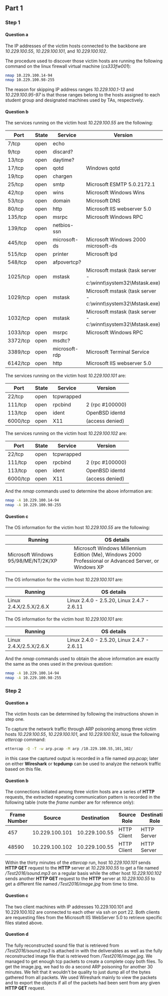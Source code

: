 ## Part 1

### Step 1

#### Question a
The IP addresses of the victim hosts connected to the backbone are
*10.229.100.55*, *10.229.100.101*, and *10.229.100.102*.

The procedure used to discover those victim hosts are running the following
command on the linux firewall virtual machine (*cs333fw001*):
```bash
nmap 10.229.100.14-94
nmap 10.229.100.98-255
```
The reason for skipping IP address ranges *10.229.100.1-13* and
*10.229.100.95-97* is that those ranges belong to the hosts assigned to each
student group and designated machines used by TAs, respectively.

#### Question b
The services running on the victim host *10.229.100.55* are the following:

| Port     | State  | Service       | Version                                                       |
| -------- | ------ | ------------- | ------------------------------------------------------------- |
| 7/tcp    |  open  | echo          |                                                               |
| 9/tcp    |  open  | discard?      |                                                               |
| 13/tcp   |  open  | daytime?      |                                                               |
| 17/tcp   |  open  | qotd          | Windows qotd                                                  |
| 19/tcp   |  open  | chargen       |                                                               |
| 25/tcp   |  open  | smtp          | Microsoft ESMTP 5.0.2172.1                                    |
| 42/tcp   |  open  | wins          | Microsoft Windows Wins                                        |
| 53/tcp   |  open  | domain        | Microsoft DNS                                                 |
| 80/tcp   |  open  | http          | Microsoft IIS webserver 5.0                                   |
| 135/tcp  |  open  | msrpc         | Microsoft Windows RPC                                         |
| 139/tcp  |  open  | netbios-ssn   |                                                               |
| 445/tcp  |  open  | microsoft-ds  | Microsoft Windows 2000 microsoft-ds                           |
| 515/tcp  |  open  | printer       | Microsoft lpd                                                 |
| 548/tcp  |  open  | afpovertcp?   |                                                               |
| 1025/tcp |  open  | mstask        | Microsoft mstask (task server - c:\winnt\system32\Mstask.exe) |
| 1029/tcp |  open  | mstask        | Microsoft mstask (task server - c:\winnt\system32\Mstask.exe) |
| 1032/tcp |  open  | mstask        | Microsoft mstask (task server - c:\winnt\system32\Mstask.exe) |
| 1033/tcp |  open  | msrpc         | Microsoft Windows RPC                                         |
| 3372/tcp |  open  | msdtc?        |                                                               |
| 3389/tcp |  open  | microsoft-rdp | Microsoft Terminal Service                                    |
| 6142/tcp |  open  | http          | Microsoft IIS webserver 5.0                                   |

The services running on the victim host *10.229.100.101* are:

| Port     | State | Service    | Version         |
| -------- | ----- | ---------- | --------------- |
| 22/tcp   | open  | tcpwrapped |                 |
| 111/tcp  | open  | rpcbind    | 2 (rpc #100000) |
| 113/tcp  | open  | ident      | OpenBSD identd  |
| 6000/tcp | open  | X11        | (access denied) |

The services running on the victim host *10.229.100.102* are:

| Port     | State | Service    | Version         |
| -------- | ----- | ---------- | --------------- |
| 22/tcp   | open  | tcpwrapped |                 |
| 111/tcp  | open  | rpcbind    | 2 (rpc #100000) |
| 113/tcp  | open  | ident      | OpenBSD identd  |
| 6000/tcp | open  | X11        | (access denied) |

And the *nmap* commands used to determine the above information are:
```bash
nmap -A 10.229.100.14-94
nmap -A 10.229.100.98-255
```

#### Question c
The OS information for the victim host *10.229.100.55* are the following:

| Running                             | OS details                                                                                             |
| ----------------------------------- | ------------------------------------------------------------------------------------------------------ |
| Microsoft Windows 95/98/ME/NT/2K/XP | Microsoft Windows Millennium Edition (Me), Windows 2000 Professional or Advanced Server, or Windows XP |

The OS information for the victim host *10.229.100.101* are:

| Running                 | OS details                                 |
| ----------------------- | ------------------------------------------ |
| Linux 2.4.X/2.5.X/2.6.X | Linux 2.4.0 - 2.5.20, Linux 2.4.7 - 2.6.11 |

The OS information for the victim host *10.229.100.101* are:

| Running                 | OS details                                 |
| ----------------------- | ------------------------------------------ |
| Linux 2.4.X/2.5.X/2.6.X | Linux 2.4.0 - 2.5.20, Linux 2.4.7 - 2.6.11 |

And the *nmap* commands used to obtain the above information are exactly the
same as the ones used in the previous question:
```bash
nmap -A 10.229.100.14-94
nmap -A 10.229.100.98-255
```

### Step 2

#### Question a

The victim hosts can be determined by following the instructions shown in step
one.

To capture the network traffic through ARP poisoning among three victim hosts
*10.229.100.55*, *10.229.100.101*, and *10.229.100.102*, issue the following
*ettercap* command:
```bash
ettercap -Q -T -w arp.pcap -M arp /10.229.100.55,101,102/
```
in this case the captured output is recorded in a file named *arp.pcap*; later
on either **Wireshark** or **tcpdump** can be used to analyze the network
traffic based on this file.

#### Question b
The connections initiated among three victim hosts are a series of **HTTP**
requests, the extracted repeating communication pattern is recorded in the
following table (note the *frame number* are for reference only):

| Frame Number | Source         | Destination    | Source Role | Destination Role |
| ------------ | -------------- | -------------- | ----------- | ---------------- |
| 457          | 10.229.100.101 | 10.229.100.55  | HTTP Client | HTTP Server      |
| 48590        | 10.229.100.102 | 10.229.100.55  | HTTP Client | HTTP Server      |

Within the thirty minutes of the *ettercap* run, host *10.229.100.101* sends
**HTTP GET** request to the **HTTP** server at *10.229.100.55* to get a file
named */Test2016/sound.mp3* on a regular basis while the other host
*10.229.100.102* sends another **HTTP GET** request to the **HTTP** server at
*10.229.100.55* to get a different file named */Test2016/image.jpg* from time
to time.

#### Question c

The two client machines with IP addresses 10.229.100.101 and 10.229.100.102 are
connected to each other via ssh on port 22. Both clients are requesting files from
the Microsoft IIS WebServer 5.0 to retrieve specific files stated above.

#### Question d

The fully reconstructed sound file that is retrieved from */Test2016/sound.mp3*
is attached in with the deliverables as well as the fully reconstructed image 
file that is retrieved from */Test2016/image.jpg*. We managed to get enough tcp
packets to create a complete copy both files. To get the image.jpg, we had to
do a second ARP poisoning for another 30 minutes. We felt that it wouldn't be
quality to just dump all of the bytes gathered from all packets. We used 
Wireshark mainly to view the packets and to export the objects if all of the
packets had been sent from any given **HTTP GET** request.